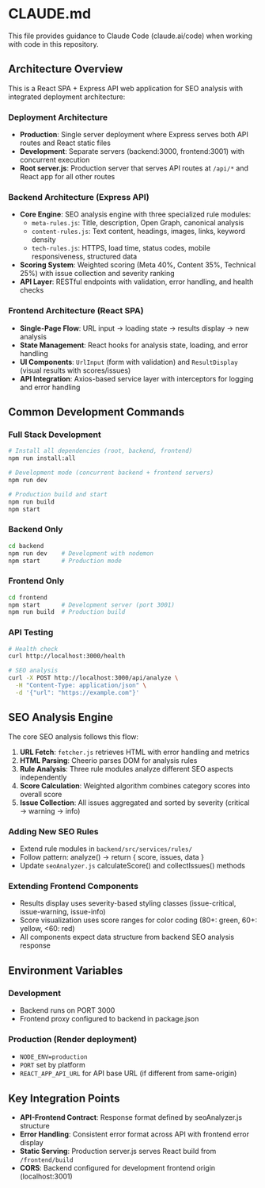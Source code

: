 # CLAUDE.md

This file provides guidance to Claude Code (claude.ai/code) when working with code in this repository.

## Architecture Overview

This is a React SPA + Express API web application for SEO analysis with integrated deployment architecture:

### Deployment Architecture
- **Production**: Single server deployment where Express serves both API routes and React static files
- **Development**: Separate servers (backend:3000, frontend:3001) with concurrent execution
- **Root server.js**: Production server that serves API routes at `/api/*` and React app for all other routes

### Backend Architecture (Express API)
- **Core Engine**: SEO analysis engine with three specialized rule modules:
  - `meta-rules.js`: Title, description, Open Graph, canonical analysis
  - `content-rules.js`: Text content, headings, images, links, keyword density
  - `tech-rules.js`: HTTPS, load time, status codes, mobile responsiveness, structured data
- **Scoring System**: Weighted scoring (Meta 40%, Content 35%, Technical 25%) with issue collection and severity ranking
- **API Layer**: RESTful endpoints with validation, error handling, and health checks

### Frontend Architecture (React SPA)
- **Single-Page Flow**: URL input → loading state → results display → new analysis
- **State Management**: React hooks for analysis state, loading, and error handling
- **UI Components**: `UrlInput` (form with validation) and `ResultDisplay` (visual results with scores/issues)
- **API Integration**: Axios-based service layer with interceptors for logging and error handling

## Common Development Commands

### Full Stack Development
```bash
# Install all dependencies (root, backend, frontend)
npm run install:all

# Development mode (concurrent backend + frontend servers)
npm run dev

# Production build and start
npm run build
npm start
```

### Backend Only
```bash
cd backend
npm run dev    # Development with nodemon
npm start      # Production mode
```

### Frontend Only  
```bash
cd frontend
npm start      # Development server (port 3001)
npm run build  # Production build
```

### API Testing
```bash
# Health check
curl http://localhost:3000/health

# SEO analysis
curl -X POST http://localhost:3000/api/analyze \
  -H "Content-Type: application/json" \
  -d '{"url": "https://example.com"}'
```

## SEO Analysis Engine

The core SEO analysis follows this flow:
1. **URL Fetch**: `fetcher.js` retrieves HTML with error handling and metrics
2. **HTML Parsing**: Cheerio parses DOM for analysis rules
3. **Rule Analysis**: Three rule modules analyze different SEO aspects independently
4. **Score Calculation**: Weighted algorithm combines category scores into overall score
5. **Issue Collection**: All issues aggregated and sorted by severity (critical → warning → info)

### Adding New SEO Rules
- Extend rule modules in `backend/src/services/rules/`
- Follow pattern: analyze() → return { score, issues, data }
- Update `seoAnalyzer.js` calculateScore() and collectIssues() methods

### Extending Frontend Components
- Results display uses severity-based styling classes (issue-critical, issue-warning, issue-info)
- Score visualization uses score ranges for color coding (80+: green, 60+: yellow, <60: red)
- All components expect data structure from backend SEO analysis response

## Environment Variables

### Development
- Backend runs on PORT 3000
- Frontend proxy configured to backend in package.json

### Production (Render deployment)
- `NODE_ENV=production`
- `PORT` set by platform
- `REACT_APP_API_URL` for API base URL (if different from same-origin)

## Key Integration Points

- **API-Frontend Contract**: Response format defined by seoAnalyzer.js structure
- **Error Handling**: Consistent error format across API with frontend error display
- **Static Serving**: Production server.js serves React build from `/frontend/build`
- **CORS**: Backend configured for development frontend origin (localhost:3001)
